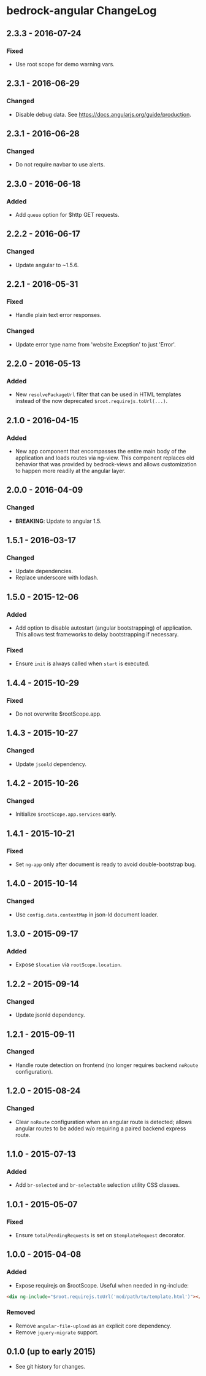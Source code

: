 # bedrock-angular ChangeLog

## 2.3.3 - 2016-07-24

### Fixed
- Use root scope for demo warning vars.

## 2.3.1 - 2016-06-29

### Changed
- Disable debug data. See https://docs.angularjs.org/guide/production.

## 2.3.1 - 2016-06-28

### Changed
- Do not require navbar to use alerts.

## 2.3.0 - 2016-06-18

### Added
- Add `queue` option for $http GET requests.

## 2.2.2 - 2016-06-17

### Changed
- Update angular to ~1.5.6.

## 2.2.1 - 2016-05-31

### Fixed
- Handle plain text error responses.

### Changed
- Update error type name from 'website.Exception' to just 'Error'.

## 2.2.0 - 2016-05-13

### Added
- New `resolvePackageUrl` filter that can be used in HTML templates instead
  of the now deprecated `$root.requirejs.toUrl(...)`.

## 2.1.0 - 2016-04-15

### Added
- New app component that encompasses the entire main body
  of the application and loads routes via ng-view. This
  component replaces old behavior that was provided by
  bedrock-views and allows customization to happen more
  readily at the angular layer.

## 2.0.0 - 2016-04-09

### Changed
- **BREAKING**: Update to angular 1.5.

## 1.5.1 - 2016-03-17

### Changed
- Update dependencies.
- Replace underscore with lodash.

## 1.5.0 - 2015-12-06

### Added
- Add option to disable autostart (angular bootstrapping) of application. This
  allows test frameworks to delay bootstrapping if necessary.

### Fixed
- Ensure `init` is always called when `start` is executed.

## 1.4.4 - 2015-10-29

### Fixed
- Do not overwrite $rootScope.app.

## 1.4.3 - 2015-10-27

### Changed
- Update `jsonld` dependency.

## 1.4.2 - 2015-10-26

### Changed
- Initialize `$rootScope.app.services` early.

## 1.4.1 - 2015-10-21

### Fixed
- Set `ng-app` only after document is ready to avoid double-bootstrap bug.

## 1.4.0 - 2015-10-14

### Changed
- Use `config.data.contextMap` in json-ld document loader.

## 1.3.0 - 2015-09-17

### Added
- Expose `$location` via `rootScope.location`.

## 1.2.2 - 2015-09-14

### Changed
- Update jsonld dependency.

## 1.2.1 - 2015-09-11

### Changed
- Handle route detection on frontend (no longer requires backend `noRoute`
  configuration).

## 1.2.0 - 2015-08-24

### Changed
- Clear `noRoute` configuration when an angular route is detected; allows
  angular routes to be added w/o requiring a paired backend express route.

## 1.1.0 - 2015-07-13

### Added
- Add `br-selected` and `br-selectable` selection utility CSS classes.

## 1.0.1 - 2015-05-07

### Fixed
- Ensure `totalPendingRequests` is set on `$templateRequest` decorator.

## 1.0.0 - 2015-04-08

### Added
- Expose requirejs on $rootScope. Useful when needed in ng-include:
```html
<div ng-include="$root.requirejs.toUrl('mod/path/to/template.html')"></div>
```

### Removed
- Remove `angular-file-upload` as an explicit core dependency.
- Remove `jquery-migrate` support.

## 0.1.0 (up to early 2015)

- See git history for changes.
